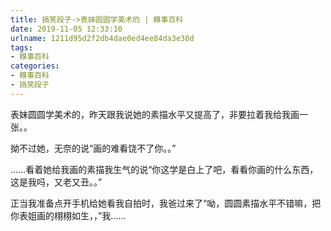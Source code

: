 ```yaml
---
title: 搞笑段子->表妹圆圆学美术的 | 糗事百科
date: 2019-11-05 12:33:10
urlname: 1211d95d2f2db4dae0ed4ee84da3e30d
tags: 
- 糗事百科
categories:
- 糗事百科
- 搞笑段子
---
```

表妹圆圆学美术的，昨天跟我说她的素描水平又提高了，非要拉着我给我画一张。。

拗不过她，无奈的说“画的难看饶不了你。。”

……看着她给我画的素描我生气的说“你这学是白上了吧，看看你画的什么东西，这是我吗，又老又丑。。”

正当我准备点开手机给她看我自拍时，我爸过来了“呦，圆圆素描水平不错嘛，把你表姐画的栩栩如生，，”我……


